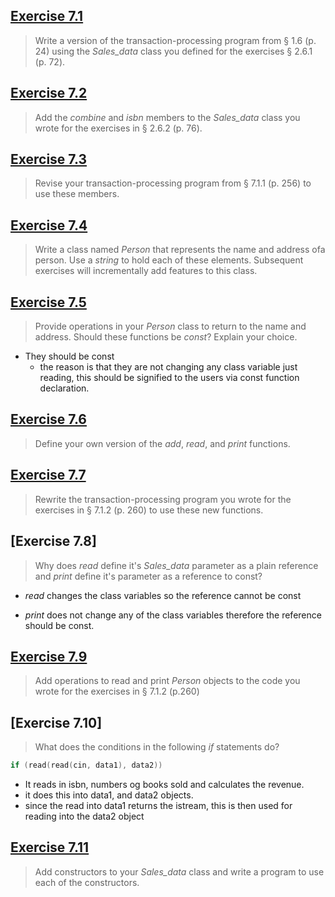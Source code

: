 ## [Exercise 7.1](ex7_1/main.cpp)

> Write a version of the transaction-processing program from § 1.6 (p. 24) using the *Sales_data* class you defined for the exercises § 2.6.1 (p. 72).


## [Exercise 7.2](ex7_2/main.cpp)

>Add the *combine* and *isbn* members to the *Sales_data* class you wrote for the exercises in § 2.6.2 (p. 76).

## [Exercise 7.3](ex7_3/main.cpp)

> Revise your transaction-processing program from § 7.1.1 (p. 256) to use these members.


## [Exercise 7.4](ex7_4/main.cpp)

> Write a class named *Person* that represents the name and address ofa person. Use a *string* to hold each of these elements. Subsequent exercises will incrementally add features to this class.


## [Exercise 7.5](ex7_5/main.cpp)

> Provide operations in your *Person* class to return to the name and address. Should these functions be *const*? Explain your choice.


- They should be const
	- the reason is that they are not changing any class variable just reading, this should be signified to the users via const function declaration.




## [Exercise 7.6](ex7_6/main.cpp)

> Define your own version of the *add*, *read*, and *print* functions.
> 


## [Exercise 7.7](ex7_7/main.cpp)

> Rewrite the transaction-processing program you wrote for the exercises in § 7.1.2 (p. 260) to use these new functions.


## [Exercise 7.8]

> Why does *read* define it's *Sales_data* parameter as a plain reference and *print* define it's parameter as a reference to const?

- *read* changes the class variables so the reference cannot be const

- *print* does not change any of the class variables therefore the reference should be const.


## [Exercise 7.9](ex7_9/main.cpp)

> Add operations to read and print *Person* objects to the code you wrote for the exercises in § 7.1.2 (p.260)



## [Exercise 7.10]

> What does the conditions in the following *if* statements do?

```cpp
if (read(read(cin, data1), data2))
```

- It reads in isbn, numbers og books sold and calculates the revenue.
- it does this into data1, and data2 objects.
- since the read into data1 returns the istream, this is then used for reading into the data2 object


## [Exercise 7.11](ex7_11/main.cpp)

> Add constructors to your *Sales_data* class and write a program to use each of the constructors.


